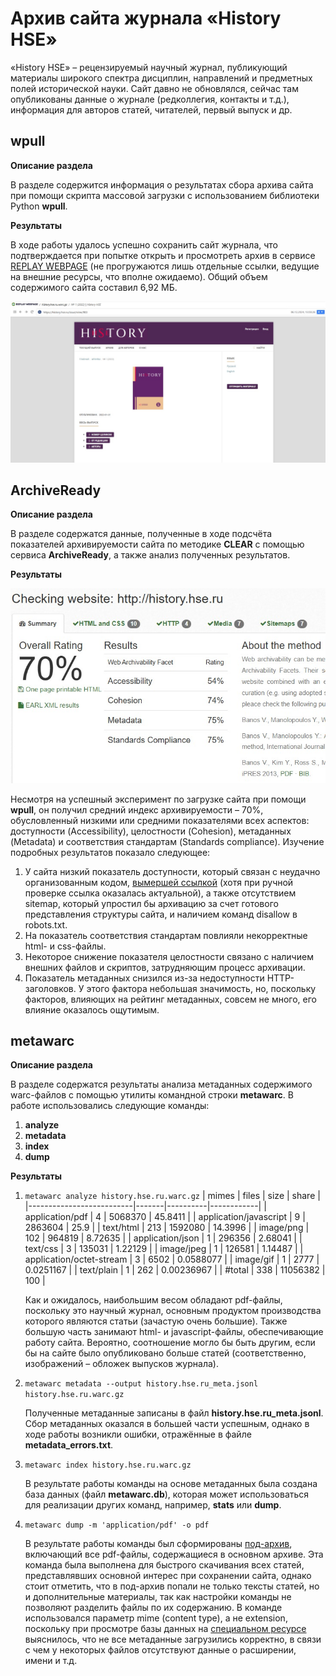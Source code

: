 # Архив сайта журнала «History HSE»

«History HSE» – рецензируемый научный журнал, публикующий материалы широкого спектра дисциплин, направлений и предметных полей исторической науки. Сайт давно не обновлялся, сейчас там опубликованы данные о журнале (редколлегия, контакты и т.д.), информация для авторов статей, читателей, первый выпуск и др.

## wpull

**Описание раздела**

В разделе содержится информация о результатах сбора архива сайта при помощи скрипта массовой загрузки с использованием библиотеки Python **wpull**.

**Результаты**

В ходе работы удалось успешно сохранить сайт журнала, что подтверждается при попытке открыть и просмотреть архив в сервисе [REPLAY WEBPAGE](https://replayweb.page/) (не прогружаются лишь отдельные ссылки, ведущие на внешние ресурсы, что вполне ожидаемо). Общий объем содержимого сайта составил 6,92 МБ. 

![](/history.hse.ru/replaywebpage.jpg)

## ArchiveReady

**Описание раздела**

В разделе содержатся данные, полученные в ходе подсчёта показателей архивируемости сайта по методике **CLEAR** с помощью сервиса **ArchiveReady**, а также анализ полученных результатов.

**Результаты**

![](/history.hse.ru/archiveready.jpg)

Несмотря на успешный эксперимент по загрузке сайта при помощи **wpull**, он получил средний индекс архивируемости – 70%, обусловленный низкими или средними показателями всех аспектов: доступности (Accessibility), целостности (Cohesion), метаданных (Metadata) и соответствия стандартам (Standards compliance).  Изучение подробных результатов показало следующее:
1. У сайта низкий показатель доступности, который связан с неудачно организованным кодом, [вымершей ссылкой](https://history.hse.ru/index) (хотя при ручной проверке ссылка оказалась актуальной), а также отсутствием sitemap, который упростил бы архивацию за счет готового представления структуры сайта, и наличием команд disallow в robots.txt.
2. На показатель соответствия стандартам повлияли некорректные html- и css-файлы.
3. Некоторое снижение показателя целостности связано с наличием внешних файлов и скриптов, затрудняющим процесс архивации.
4. Показатель метаданных снизился из-за недоступности HTTP-заголовков. У этого фактора небольшая значимость, но, поскольку факторов, влияющих на рейтинг метаданных, совсем не много, его влияние оказалось ощутимым.

## metawarc

**Описание раздела**

В разделе содержатся результаты анализа метаданных содержимого warc-файлов с помощью утилиты командной строки **metawarc**. В работе использовались следующие команды:
 1. **analyze**
 2. **metadata**
 3. **index**
 4. **dump**

**Результаты**

 1. `metawarc analyze history.hse.ru.warc.gz`
	  | mimes                    | files | size | share      |
	  |--------------------------|-------|----------|------------|
	  | application/pdf          | 4     | 5068370  | 45.8411    |
	  | application/javascript   | 9     | 2863604  | 25.9       |
	  | text/html                | 213   | 1592080  | 14.3996    |
	  | image/png                | 102   | 964819   | 8.72635    |
	  | application/json         | 1     | 296356   | 2.68041    |
	  | text/css                 | 3     | 135031   | 1.22129    |
	  | image/jpeg               | 1     | 126581   | 1.14487    |
	  | application/octet-stream | 3     | 6502     | 0.0588077  |
	  | image/gif                | 1     | 2777     | 0.0251167  |
	  | text/plain               | 1     | 262      | 0.00236967 |
	| #total                   | 338   | 11056382 | 100        |
    
	Как и ожидалось, наибольшим весом обладают pdf-файлы, поскольку это научный журнал, основным продуктом производства которого являются статьи (зачастую очень большие). Также большую часть занимают html- и javascript-файлы, обеспечивающие работу сайта. Вероятно, соотношение могло бы быть другим, если бы на сайте было опубликовано больше статей (соответственно, изображений – обложек выпусков журнала).
	 
 3. `metawarc metadata --output history.hse.ru_meta.jsonl history.hse.ru.warc.gz`

	Полученные метаданные записаны в файл **history.hse.ru_meta.jsonl**. Сбор метаданных оказался в большей части успешным, однако в ходе работы возникли ошибки, отражённые в файле **metadata_errors.txt**.
 
 4. `metawarc index history.hse.ru.warc.gz`
 
	 В результате работы команды на основе метаданных была создана база данных (файл **metawarc.db**), которая может использоваться для реализации других команд, например, **stats** или **dump**.
 
 5. `metawarc dump -m 'application/pdf' -o pdf`

	В результате работы команды был сформированы [под-архив](https://disk.yandex.ru/d/OHyi7YXL_gQnxA), включающий все pdf-файлы, содержащиеся в основном архиве. Эта команда была выполнена для быстрого скачивания всех статей, представлявших основной интерес при сохранении сайта, однако стоит отметить, что в под-архив попали не только тексты статей, но и дополнительные материалы, так как настройки команды не позволяют разделить файлы по их содержанию.
	В команде использовался параметр mime (content type), а не extension, поскольку при просмотре базы данных на [специальном ресурсе](https://inloop.github.io/) выяснилось, что не все метаданные загрузились корректно, в связи с чем у некоторых файлов отсутствуют данные о расширении, имени и т.д.
